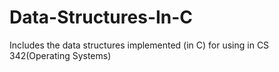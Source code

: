 # Data-Structures-In-C
Includes the data structures implemented (in C) for using in CS 342(Operating Systems)
